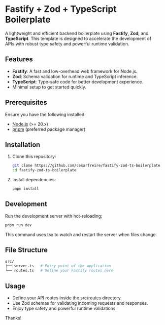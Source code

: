 # Fastify + Zod + TypeScript Boilerplate

A lightweight and efficient backend boilerplate using **Fastify**, **Zod**, and **TypeScript**. This template is designed to accelerate the development of APIs with robust type safety and powerful runtime validation.

## Features

- **Fastify**: A fast and low-overhead web framework for Node.js.
- **Zod**: Schema validation for runtime and TypeScript inference.
- **TypeScript**: Type-safe code for better development experience.
- Minimal setup to get started quickly.

## Prerequisites

Ensure you have the following installed:

- [Node.js](https://nodejs.org/) (>= 20.x)
- [pnpm](https://pnpm.io/) (preferred package manager)

## Installation

1. Clone this repository:
    ```bash
    git clone https://github.com/cesarfreire/fastify-zod-ts-boilerplate.git
    cd fastify-zod-ts-boilerplate
    ```

2. Install dependencies:
    ```bash
    pnpm install
    ```

## Development

Run the development server with hot-reloading:

```bash
pnpm run dev
```

This command uses tsx to watch and restart the server when files change.

## File Structure
```bash
src/
├── server.ts   # Entry point of the application
└── routes.ts   # Define your Fastify routes here
```

## Usage

- Define your API routes inside the src/routes directory.
- Use Zod schemas for validating incoming requests and responses.
- Enjoy type safety and powerful runtime validations.

Thanks!